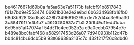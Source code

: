 be46176671d69b0a
fa5aa63e7a51173b
fafcbf91b8517843
f61a7bd9e2553474
06921b30e2e2e6bd
6b6334968fb16fb0
68d8b928ff8cd5a8
428f73496816299a
de752d44c3e9ba30
3c8847617fe3b1b7
c5655280937a71b5
25f949d17ed41dba
6e95b51af47074af
54d511e4ec052b2a
c9a0ecbb37954c7e
b489e8bc0fabf468
a582917453d26a07
7d940933b112d47b
bb4c814bc6dcb5b9
93069638a2137c7c
432f217f26c8dbd6
